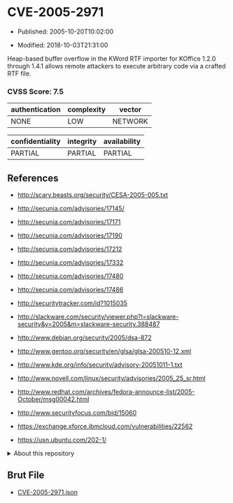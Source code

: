 # CVE-2005-2971

- Published: 2005-10-20T10:02:00

- Modified: 2018-10-03T21:31:00

Heap-based buffer overflow in the KWord RTF importer for KOffice 1.2.0 through 1.4.1 allows remote attackers to execute arbitrary code via a crafted RTF file.

### CVSS Score: **7.5**

| authentication | complexity | vector |
| --- | --- | --- |
| NONE | LOW | NETWORK |

| confidentiality | integrity | availability |
| --- | --- | --- |
| PARTIAL | PARTIAL | PARTIAL |

## References

* http://scary.beasts.org/security/CESA-2005-005.txt

* http://secunia.com/advisories/17145/

* http://secunia.com/advisories/17171

* http://secunia.com/advisories/17190

* http://secunia.com/advisories/17212

* http://secunia.com/advisories/17332

* http://secunia.com/advisories/17480

* http://secunia.com/advisories/17486

* http://securitytracker.com/id?1015035

* http://slackware.com/security/viewer.php?l=slackware-security&y=2005&m=slackware-security.388487

* http://www.debian.org/security/2005/dsa-872

* http://www.gentoo.org/security/en/glsa/glsa-200510-12.xml

* http://www.kde.org/info/security/advisory-20051011-1.txt

* http://www.novell.com/linux/security/advisories/2005_25_sr.html

* http://www.redhat.com/archives/fedora-announce-list/2005-October/msg00042.html

* http://www.securityfocus.com/bid/15060

* https://exchange.xforce.ibmcloud.com/vulnerabilities/22562

* https://usn.ubuntu.com/202-1/

<details>
<summary>About this repository</summary> 

  This repository is part of the project [Live Hack CVE](https://github.com/Live-Hack-CVE). Main website can be found [www.live-hack.org](https://www.live-hack.org) 
  
  Made by [Sn0wAlice](https://github.com/Sn0wAlice) for the people that care about security and need to have a feed of the latest CVEs. Hope you enjoy it, don't forget to star the repo and follow me on [Twitter](https://twitter.com/Sn0wAlice) and [Github](https://github.com/Sn0wAlice). And that is my [personnal website](https://www.alice-snow.me/)

  - [Home Page](https://github.com/Live-Hack-CVE)
  - [Framework](https://github.com/Live-Hack-CVE/cve-framework)
  - [CVE database](https://github.com/Live-Hack-CVE/full_database)
  - [Changelog](https://github.com/Live-Hack-CVE/Changelog)
</details>

## Brut File

* [CVE-2005-2971.json](https://raw.githubusercontent.com/Live-Hack-CVE/full_database/main/cves/2005/CVE-2005-2971.json)

